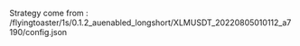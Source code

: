 Strategy come from : /flyingtoaster/1s/0.1.2_auenabled_longshort/XLMUSDT_20220805010112_a7190/config.json